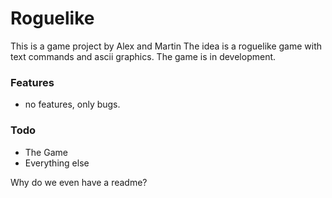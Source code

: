 # Roguelike

This is a game project by Alex and Martin The idea is a roguelike game with text commands and ascii graphics. The game is in development. 


### Features
* no features, only bugs.  

### Todo

* The Game
* Everything else

Why do we even have a readme?
